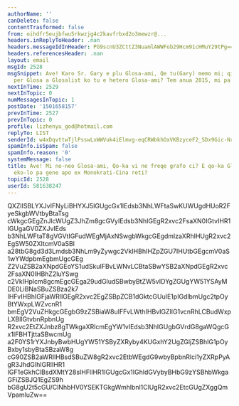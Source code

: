 ```yaml
---
authorName: ''
canDelete: false
contentTrasformed: false
from: oihdfr5eujbfwu5rkwzjg4c2kavfrbxd2o3mewzr@...
headers.inReplyToHeader: .nan
headers.messageIdInHeader: PG9scnU3ZCttZ3NuamlAWWFob29Hcm91cHMuY29tPg==
headers.referencesHeader: .nan
layout: email
msgId: 2528
msgSnippet: Ave! Karo Sr. Gary e plu Glosa-ami, Qe tu(Gary) memo mi; qi pa freqe grafo
  per Glosa a Glosalist ko tu e hetero Glosa-ami? Tem anua 2015, mi pa visita u Glosa
nextInTime: 2529
nextInTopic: 0
numMessagesInTopic: 1
postDate: '1501658157'
prevInTime: 2527
prevInTopic: 0
profile: lizhenyu_god@hotmail.com
replyTo: LIST
senderId: w4xDqvttwTjlPsswLxWWVuk4iElmvg-eqCRWbkhOxVKBzyceF2_SDx9Gic-NrAna8TEME_nFZWttVSbRE0EpY2J4V3reqJNLcprcWj9xIB1qb-5BGsE97cM
spamInfo.isSpam: false
spamInfo.reason: '0'
systemMessage: false
title: Ave! Mi no-neo Glosa-ami, Qo-ka vi ne freqe grafo ci? E qo-ka Glosa Inter-reti
  eko-lo pa gene apo ex Monokrati-Cina reti?
topicId: 2528
userId: 581638247
---
```


QXZlISBLYXJvIFNyLiBHYXJ5IGUgcGx1IEdsb3NhLWFtaSwKUWUgdHUoR2FyeSkgbWVtbyBtaTsg
cWkgcGEgZnJlcWUgZ3JhZm8gcGVyIEdsb3NhIGEgR2xvc2FsaXN0IGtvIHR1IGUgaGV0ZXJvIEds
b3NhLWFtaT8gVGVtIGFudWEgMjAxNSwgbWkgcGEgdmlzaXRhIHUgR2xvc2EgSW50ZXItcmV0aSBl
a28tbG8gd3d3Lmdsb3NhLm9yZywgc2VkIHBhIHZpZGU7IHUtbGEgcmV0aS1wYWdpbmEgbmUgcGEg
Z2VuZSB2aXNpdGEoYS1udSkuIFBvLWNvLCBtaSBwYSB2aXNpdGEgR2xvc2FsaXN0IHBhZ2luYSwg
c2VkIHplcm8gcmEgcGEga29udGludSBwbyBtZW5vIDYgZGUgYW51YSAyMDE0LiBNaSBuZSBza2k7
IHFvIHBhIGFjaWRlIGEgR2xvc2EgZSBpZCB1dGktcGUuIE1pIGdlbmUgc2tpOyBtYWxpLWZvcnR1
bmEgV2VuZHkgcGEgbG9zZSBiaW8uIFFvLWthIHBvIGZlIG1vcnRhLCBudWxpLXBlIGtvbnRpbnUg
R2xvc2EtZXJnbz8gTWkgaXRlcmEgYW1vIEdsb3NhIGUgbGVrdG8gaWQgcGx1IFBHTjttaSBwcmUg
a2F0YS1rYXJnbyBwbHUgYW51YSByZXRyby4KUGxhY2UgZGljZSBhIG1pOyBxby1sbyBtaSBzaW8g
cG90ZSB2aWRlIHBsdSBuZW8gR2xvc2EtbWEgdG9wbyBpbnRlci1yZXRpPyAgR3JhdGlhIGRlIHR1
IGF1eGkhClBsdXMtY28sIHFlIHR1IGUgcGx1IGhldGVybyBHbG9zYSBhbWkgaGFiZSBJQ1EgZS9h
bG8gU2t5cGU/ClNhbHV0YSEKTGkgWmhlbnl1ClUgR2xvc2EtcGUgZXggQmVpamluZw==

